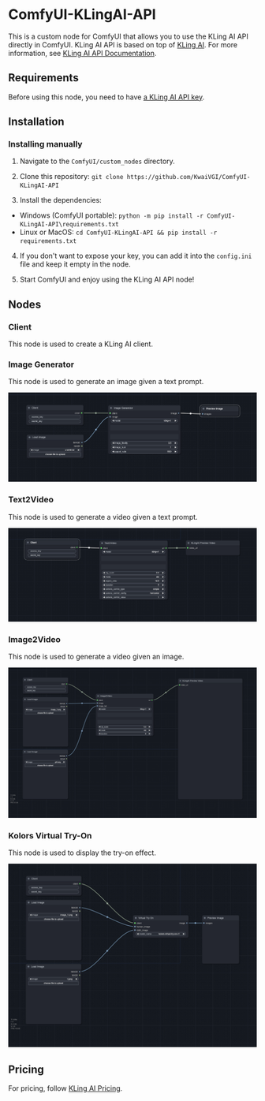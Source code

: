 # ComfyUI-KLingAI-API

This is a custom node for ComfyUI that allows you to use the KLing AI API directly in ComfyUI. KLing AI API is based on top of [KLing AI](https://klingai.kuaishou.com/). For more information, see [KLing AI API Documentation](https://docs.qingque.cn/d/home/eZQClW07IFEuX1csc-VejdY2M?identityId=1oEER8VjdS8).


## Requirements
Before using this node, you need to have [a KLing AI API key](https://docs.qingque.cn/d/home/eZQCR1cjLJ5SqrV-AfCve0rYn?identityId=1oEER8VjdS8). 

## Installation

### Installing manually

1. Navigate to the `ComfyUI/custom_nodes` directory.

2. Clone this repository: `git clone https://github.com/KwaiVGI/ComfyUI-KLingAI-API`
  
3. Install the dependencies:
  - Windows (ComfyUI portable): `python -m pip install -r ComfyUI-KLingAI-API\requirements.txt`
  - Linux or MacOS: `cd ComfyUI-KLingAI-API && pip install -r requirements.txt`

4. If you don't want to expose your key, you can add it into the `config.ini` file and keep it empty in the node.

5. Start ComfyUI and enjoy using the KLing AI API node!

## Nodes

### Client

This node is used to create a KLing AI client.

### Image Generator

This node is used to generate an image given a text prompt.
<p align="center">
  <img src="./examples/image_generation.png" alt="image_generation">
</p>


### Text2Video

This node is used to generate a video given a text prompt.
<p align="center">
  <img src="./examples/text2video.png" alt="text2video">
</p>

### Image2Video

This node is used to generate a video given an image.
<p align="center">
  <img src="./examples/image2video.png" alt="image2video">
</p>

### Kolors Virtual Try-On

This node is used to display the try-on effect.
<p align="center">
  <img src="./examples/kolors_virtual_try_on.png" alt="text2video">
</p>

## Pricing

For pricing, follow [KLing AI Pricing](https://klingai.kuaishou.com/dev-center).

